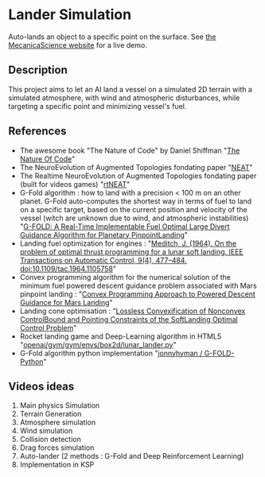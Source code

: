 # Lander Simulation
Auto-lands an object to a specific point on the surface.
See [the MecanicaScience website](https://simulations.mecanicascience.fr/2021/Lander-Simulation/) for a live demo.

## Description
This project aims to let an AI land a vessel on a simulated 2D terrain with a simulated atmosphere, with wind and atmospheric disturbances, while targeting a specific point and minimizing vessel's fuel.

## References
 - The awesome book "The Nature of Code" by Daniel Shiffman "[The Nature Of Code](https://natureofcode.com/)"
 - The NeuroEvolution of Augmented Topologies fondating paper "[NEAT](http://nn.cs.utexas.edu/downloads/papers/stanley.ec02.pdf)"
 - The Realtime NeuroEvolution of Augmented Topologies fondating paper (built for videos games) "[rtNEAT](http://nn.cs.utexas.edu/downloads/papers/stanley.ieeetec05.pdf)"
 - G-Fold algorithm : how to land with a precision < 100 m on an other planet. G-Fold auto-computes the shortest way in terms of fuel to land on a specific target, based on the current position and velocity of the vessel (witch are unknown due to wind, and atmospheric instabilities) "[G-FOLD: A Real-Time Implementable Fuel Optimal Large Divert Guidance Algorithm for Planetary PinpointLanding](https://www.lpi.usra.edu/meetings/marsconcepts2012/pdf/4193.pdf)"
 - Landing fuel optimization for engines : "[Meditch, J. (1964). On the problem of optimal thrust programming for a lunar soft landing. IEEE Transactions on Automatic Control, 9(4), 477–484. doi:10.1109/tac.1964.1105758](https://ieeexplore.ieee.org/document/1105758)"
 - Convex programming algorithm for the numerical solution of the minimum fuel powered descent guidance problem associated with Mars pinpoint landing : "[Convex Programming Approach to Powered Descent Guidance for Mars Landing](https://arc.aiaa.org/doi/10.2514/1.27553)"
 - Landing cone optimisation : "[Lossless Convexification of Nonconvex ControlBound and Pointing Constraints of the SoftLanding Optimal Control Problem](http://www.larsblackmore.com/iee_tcst13.pdf)"
 - Rocket landing game and Deep-Learning algorithm in HTML5 "[openai/gym/gym/envs/box2d/lunar_lander.py](https://github.com/openai/gym/blob/2c50315aabab8e5d25a59bb12b430a18e152f01f/gym/envs/box2d/lunar_lander.py#L430)"
 - G-Fold algorithm python implementation "[jonnyhyman /
G-FOLD-Python](https://github.com/jonnyhyman/G-FOLD-Python)"

## Videos ideas
 1. Main physics Simulation
 1. Terrain Generation
 1. Atmosphere simulation
 1. Wind simulation
 1. Collision detection
 1. Drag forces simulation
 1. Auto-lander (2 methods : G-Fold and Deep Reinforcement Learning)
 1. Implementation in KSP
